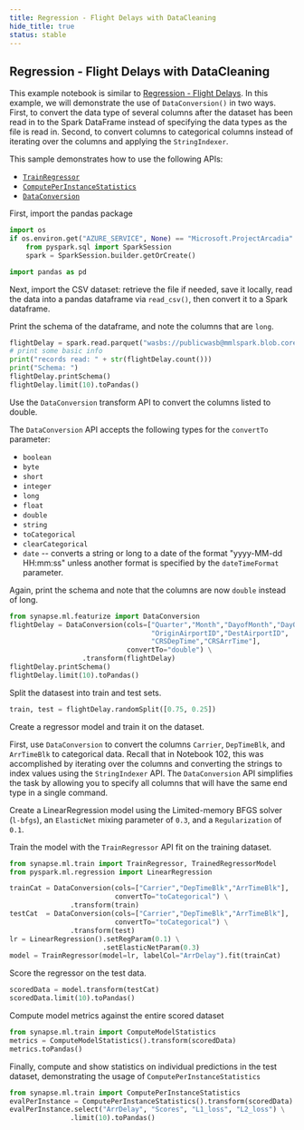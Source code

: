```yaml
---
title: Regression - Flight Delays with DataCleaning
hide_title: true
status: stable
---
```

## Regression -  Flight Delays with DataCleaning

This example notebook is similar to
[Regression - Flight Delays](https://github.com/microsoft/SynapseML/blob/master/notebooks/Regression%20-%20Flight%20Delays.ipynb).
In this example, we will demonstrate the use of `DataConversion()` in two
ways.  First, to convert the data type of several columns after the dataset
has been read in to the Spark DataFrame instead of specifying the data types
as the file is read in.  Second, to convert columns to categorical columns
instead of iterating over the columns and applying the `StringIndexer`.

This sample demonstrates how to use the following APIs:
- [`TrainRegressor`
  ](https://mmlspark.blob.core.windows.net/docs/0.9.0/pyspark/mmlspark.train.html?#module-mmlspark.train.TrainRegressor)
- [`ComputePerInstanceStatistics`
  ](https://mmlspark.blob.core.windows.net/docs/0.9.0/pyspark/mmlspark.train.html?#module-mmlspark.train.ComputePerInstanceStatistics)
- [`DataConversion`
  ](https://mmlspark.blob.core.windows.net/docs/0.9.0/pyspark/mmlspark.featurize.html?#module-mmlspark.featurize.DataConversion)

First, import the pandas package


```python
import os
if os.environ.get("AZURE_SERVICE", None) == "Microsoft.ProjectArcadia":
    from pyspark.sql import SparkSession
    spark = SparkSession.builder.getOrCreate()
```


```python
import pandas as pd
```

Next, import the CSV dataset: retrieve the file if needed, save it locally,
read the data into a pandas dataframe via `read_csv()`, then convert it to
a Spark dataframe.

Print the schema of the dataframe, and note the columns that are `long`.


```python
flightDelay = spark.read.parquet("wasbs://publicwasb@mmlspark.blob.core.windows.net/On_Time_Performance_2012_9.parquet")
# print some basic info
print("records read: " + str(flightDelay.count()))
print("Schema: ")
flightDelay.printSchema()
flightDelay.limit(10).toPandas()
```

Use the `DataConversion` transform API to convert the columns listed to
double.

The `DataConversion` API accepts the following types for the `convertTo`
parameter:
* `boolean`
* `byte`
* `short`
* `integer`
* `long`
* `float`
* `double`
* `string`
* `toCategorical`
* `clearCategorical`
* `date` -- converts a string or long to a date of the format
  "yyyy-MM-dd HH:mm:ss" unless another format is specified by
the `dateTimeFormat` parameter.

Again, print the schema and note that the columns are now `double`
instead of long.


```python
from synapse.ml.featurize import DataConversion
flightDelay = DataConversion(cols=["Quarter","Month","DayofMonth","DayOfWeek",
                                   "OriginAirportID","DestAirportID",
                                   "CRSDepTime","CRSArrTime"],
                             convertTo="double") \
                  .transform(flightDelay)
flightDelay.printSchema()
flightDelay.limit(10).toPandas()
```

Split the datasest into train and test sets.


```python
train, test = flightDelay.randomSplit([0.75, 0.25])
```

Create a regressor model and train it on the dataset.

First, use `DataConversion` to convert the columns `Carrier`, `DepTimeBlk`,
and `ArrTimeBlk` to categorical data.  Recall that in Notebook 102, this
was accomplished by iterating over the columns and converting the strings
to index values using the `StringIndexer` API.  The `DataConversion` API
simplifies the task by allowing you to specify all columns that will have
the same end type in a single command.

Create a LinearRegression model using the Limited-memory BFGS solver
(`l-bfgs`), an `ElasticNet` mixing parameter of `0.3`, and a `Regularization`
of `0.1`.

Train the model with the `TrainRegressor` API fit on the training dataset.


```python
from synapse.ml.train import TrainRegressor, TrainedRegressorModel
from pyspark.ml.regression import LinearRegression

trainCat = DataConversion(cols=["Carrier","DepTimeBlk","ArrTimeBlk"],
                          convertTo="toCategorical") \
               .transform(train)
testCat  = DataConversion(cols=["Carrier","DepTimeBlk","ArrTimeBlk"],
                          convertTo="toCategorical") \
               .transform(test)
lr = LinearRegression().setRegParam(0.1) \
                       .setElasticNetParam(0.3)
model = TrainRegressor(model=lr, labelCol="ArrDelay").fit(trainCat)
```

Score the regressor on the test data.


```python
scoredData = model.transform(testCat)
scoredData.limit(10).toPandas()
```

Compute model metrics against the entire scored dataset


```python
from synapse.ml.train import ComputeModelStatistics
metrics = ComputeModelStatistics().transform(scoredData)
metrics.toPandas()
```

Finally, compute and show statistics on individual predictions in the test
dataset, demonstrating the usage of `ComputePerInstanceStatistics`


```python
from synapse.ml.train import ComputePerInstanceStatistics
evalPerInstance = ComputePerInstanceStatistics().transform(scoredData)
evalPerInstance.select("ArrDelay", "Scores", "L1_loss", "L2_loss") \
               .limit(10).toPandas()
```

